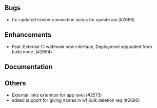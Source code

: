 ## Bugs
- fix: updated cluster connection status for update api (#2686)
## Enhancements
- Feat: External Ci webhook new interface, Deployment separated from build node. (#2664)
## Documentation
## Others
- External links extention for app level  (#2573)
- added support for giving names in wf bulk deletion req (#2690)
